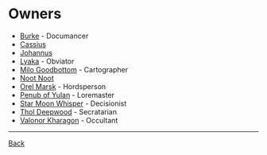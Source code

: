 # Owners
- [Burke](Burke.md) - Documancer
- [Cassius](Cassius.md) 
- [Johannus](Johannus.md)
- [Lyaka](Lyaka.md) - Obviator
- [Milo Goodbottom](MiloGoodbottom.md) - Cartographer
- [Noot Noot](NootNoot.md)
- [Orel Marsk](OrelMarsk.md) - Hordsperson 
- [Penub of Yulan](PenubOfYulan.md) - Loremaster
- [Star Moon Whisper](StarMoonWhisper.md) - Decisionist
- [Thol Deepwood](TholDeepwood.md) - Secratarian
- [Valonor Kharagon](ValonorKharagon.md) - Occultant

---
[Back](../TheEyesOfTheBeholder)